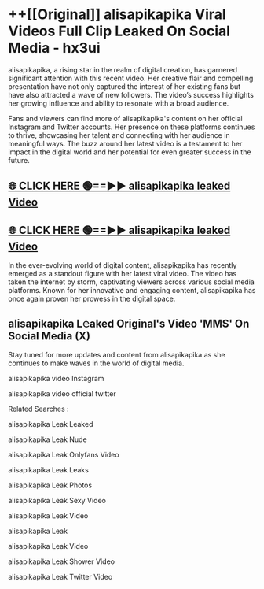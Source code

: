 # ++[[Original]] alisapikapika Viral Videos Full Clip Leaked On Social Media - hx3ui<br>

alisapikapika, a rising star in the realm of digital creation, has garnered significant attention with this recent video. Her creative flair and compelling presentation have not only captured the interest of her existing fans but have also attracted a wave of new followers. The video’s success highlights her growing influence and ability to resonate with a broad audience.

Fans and viewers can find more of alisapikapika's content on her official Instagram and Twitter accounts. Her presence on these platforms continues to thrive, showcasing her talent and connecting with her audience in meaningful ways. The buzz around her latest video is a testament to her impact in the digital world and her potential for even greater success in the future.


## [🌐 CLICK HERE 🟢==►► alisapikapika leaked Video ](https://onlyclips.site?title=alisapikapika&ref=git)

## [🌐 CLICK HERE 🟢==►► alisapikapika leaked Video ](https://onlyclips.site?title=alisapikapika&ref=git)


In the ever-evolving world of digital content, alisapikapika has recently emerged as a standout figure with her latest viral video. The video has taken the internet by storm, captivating viewers across various social media platforms. Known for her innovative and engaging content, alisapikapika has once again proven her prowess in the digital space.



## alisapikapika L𝚎aked Original's Video 'MMS' On Social Media (X)


Stay tuned for more updates and content from alisapikapika as she continues to make waves in the world of digital media.

alisapikapika video Instagram

alisapikapika video official twitter


Related Searches :

alisapikapika Leak Leaked

alisapikapika Leak Nude

alisapikapika Leak Onlyfans Video

alisapikapika Leak Leaks

alisapikapika Leak Photos

alisapikapika Leak Sexy Video

alisapikapika Leak Video

alisapikapika Leak

alisapikapika Leak Video

alisapikapika Leak Shower Video

alisapikapika Leak Twitter Video

